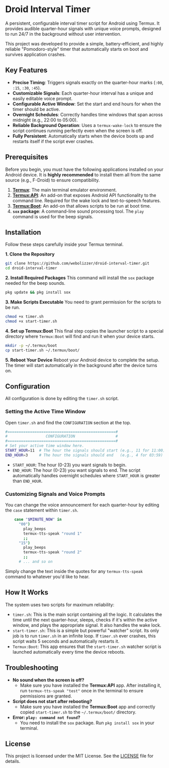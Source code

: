# Droid Interval Timer

A persistent, configurable interval timer script for Android using Termux. It provides audible quarter-hour signals with unique voice prompts, designed to run 24/7 in the background without user intervention.

This project was developed to provide a simple, battery-efficient, and highly reliable "Pomodoro-style" timer that automatically starts on boot and survives application crashes.

## Key Features

  - **Precise Timing**: Triggers signals exactly on the quarter-hour marks (`:00`, `:15`, `:30`, `:45`).
  - **Customizable Signals**: Each quarter-hour interval has a unique and easily editable voice prompt.
  - **Configurable Active Window**: Set the start and end hours for when the timer should be active.
  - **Overnight Schedules**: Correctly handles time windows that span across midnight (e.g., 22:00 to 05:00).
  - **Reliable Background Operation**: Uses a `termux-wake-lock` to ensure the script continues running perfectly even when the screen is off.
  - **Fully Persistent**: Automatically starts when the device boots up and restarts itself if the script ever crashes.

## Prerequisites

Before you begin, you must have the following applications installed on your Android device. It is **highly recommended** to install them all from the same source (e.g., F-Droid) to ensure compatibility.

1.  **[Termux](https://f-droid.org/en/packages/com.termux/)**: The main terminal emulator environment.
2.  **[Termux:API](https://f-droid.org/en/packages/com.termux.api/)**: An add-on that exposes Android API functionality to the command line. Required for the wake lock and text-to-speech features.
3.  **[Termux:Boot](https://f-droid.org/en/packages/com.termux.boot/)**: An add-on that allows scripts to be run at boot time.
4.  **`sox` package**: A command-line sound processing tool. The `play` command is used for the beep signals.

## Installation

Follow these steps carefully inside your Termux terminal.

**1. Clone the Repository**

```bash
git clone https://github.com/webolizzer/droid-interval-timer.git
cd droid-interval-timer
```

**2. Install Required Packages**
This command will install the `sox` package needed for the beep sounds.

```bash
pkg update && pkg install sox
```

**3. Make Scripts Executable**
You need to grant permission for the scripts to be run.

```bash
chmod +x timer.sh
chmod +x start-timer.sh
```

**4. Set up Termux:Boot**
This final step copies the launcher script to a special directory where `Termux:Boot` will find and run it when your device starts.

```bash
mkdir -p ~/.termux/boot
cp start-timer.sh ~/.termux/boot/
```

**5. Reboot Your Device**
Reboot your Android device to complete the setup. The timer will start automatically in the background after the device turns on.

## Configuration

All configuration is done by editing the `timer.sh` script.

### Setting the Active Time Window

Open `timer.sh` and find the `CONFIGURATION` section at the top.

```bash
#================================================#
#                 CONFIGURATION                  #
#================================================#
# Set your active time window here.
START_HOUR=11  # The hour the signals should start (e.g., 11 for 11:00)
END_HOUR=3     # The hour the signals should end   (e.g., 4 for 03:59)
```

  - `START_HOUR`: The hour (0-23) you want signals to begin.
  - `END_HOUR`: The hour (0-23) you want signals to end. The script automatically handles overnight schedules where `START_HOUR` is greater than `END_HOUR`.

### Customizing Signals and Voice Prompts

You can change the voice announcement for each quarter-hour by editing the `case` statement within `timer.sh`.

```bash
    case "$MINUTE_NOW" in
      "00")
        play_beeps
        termux-tts-speak "round 1"
        ;;
      "15")
        play_beeps
        termux-tts-speak "round 2"
        ;;
      # ... and so on
```

Simply change the text inside the quotes for any `termux-tts-speak` command to whatever you'd like to hear.

## How It Works

The system uses two scripts for maximum reliability:

  - `timer.sh`: This is the main script containing all the logic. It calculates the time until the next quarter-hour, sleeps, checks if it's within the active window, and plays the appropriate signal. It also handles the wake lock.
  - `start-timer.sh`: This is a simple but powerful "watcher" script. Its only job is to run `timer.sh` in an infinite loop. If `timer.sh` ever crashes, this script waits 5 seconds and automatically restarts it.
  - `Termux:Boot`: This app ensures that the `start-timer.sh` watcher script is launched automatically every time the device reboots.

## Troubleshooting

  - **No sound when the screen is off?**
      - Make sure you have installed the **Termux:API** app. After installing it, run `termux-tts-speak "test"` once in the terminal to ensure permissions are granted.
  - **Script does not start after rebooting?**
      - Make sure you have installed the **Termux:Boot** app and correctly copied `start-timer.sh` to the `~/.termux/boot/` directory.
  - **Error: `play: command not found`?**
      - You need to install the `sox` package. Run `pkg install sox` in your terminal.

## License

This project is licensed under the MIT License. See the [LICENSE](https://github.com/webolizzer/droid-interval-timer/blob/main/LICENSE) file for details.
